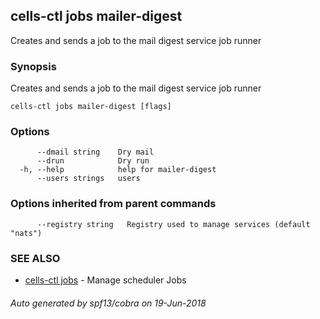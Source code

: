 ## cells-ctl jobs mailer-digest

Creates and sends a job to the mail digest service job runner

### Synopsis

Creates and sends a job to the mail digest service job runner

```
cells-ctl jobs mailer-digest [flags]
```

### Options

```
      --dmail string    Dry mail
      --drun            Dry run
  -h, --help            help for mailer-digest
      --users strings   users
```

### Options inherited from parent commands

```
      --registry string   Registry used to manage services (default "nats")
```

### SEE ALSO

* [cells-ctl jobs](cells-ctl-jobs)	 - Manage scheduler Jobs

###### Auto generated by spf13/cobra on 19-Jun-2018
